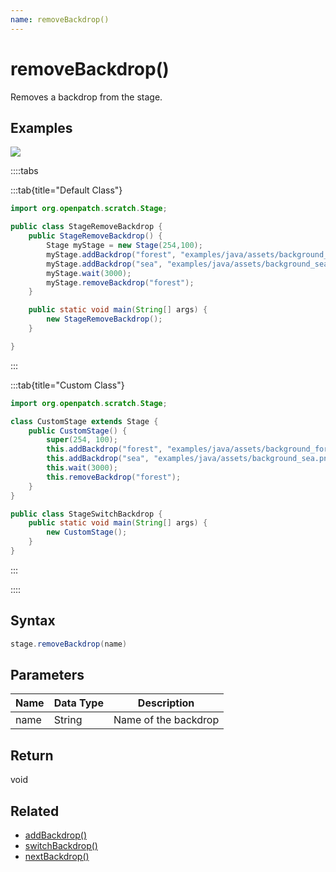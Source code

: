 ```yaml
---
name: removeBackdrop()
---
```


# removeBackdrop()

Removes a backdrop from the stage.

## Examples

![](/assets/documentation/StageRemoveBackdrop.gif)

::::tabs

:::tab{title="Default Class"}

```java
import org.openpatch.scratch.Stage;

public class StageRemoveBackdrop {
    public StageRemoveBackdrop() {
        Stage myStage = new Stage(254,100);
        myStage.addBackdrop("forest", "examples/java/assets/background_forest.png");
        myStage.addBackdrop("sea", "examples/java/assets/background_sea.png");
        myStage.wait(3000);
        myStage.removeBackdrop("forest");
    }

    public static void main(String[] args) {
        new StageRemoveBackdrop();
    }

}
```

:::

:::tab{title="Custom Class"}

```java
import org.openpatch.scratch.Stage;

class CustomStage extends Stage {
    public CustomStage() {
        super(254, 100);
        this.addBackdrop("forest", "examples/java/assets/background_forest.png");
        this.addBackdrop("sea", "examples/java/assets/background_sea.png");
        this.wait(3000);
        this.removeBackdrop("forest");
    }
}

public class StageSwitchBackdrop {
    public static void main(String[] args) {
        new CustomStage();
    }
}
```

:::

::::

## Syntax

```java
stage.removeBackdrop(name)
```

## Parameters

| Name | Data Type | Description          |
| ---- | --------- | -------------------- |
| name | String    | Name of the backdrop |

## Return

void

## Related

- [addBackdrop()](/documentation/stage/looks/add-backdrop)
- [switchBackdrop()](/documentation/stage/looks/switch-backdrop)
- [nextBackdrop()](/documentation/stage/looks/next-backdrop)
